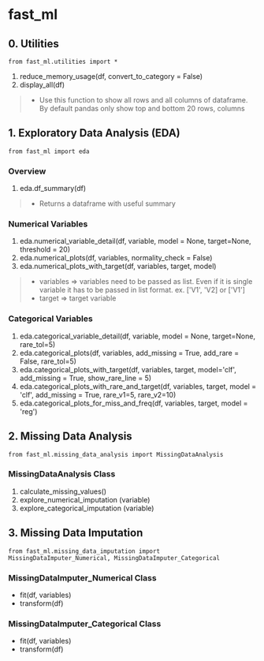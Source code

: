 # fast_ml
 
## 0. Utilities

`from fast_ml.utilities import *`
1. reduce_memory_usage(df, convert_to_category = False)
2. display_all(df)
> * Use this function to show all rows and all columns of dataframe. By default pandas only show top and bottom 20 rows, columns

## 1. Exploratory Data Analysis (EDA)

`from fast_ml import eda`
### Overview
1. eda.df_summary(df)
> * Returns a dataframe with useful summary
### Numerical Variables
1. eda.numerical_variable_detail(df, variable, model = None, target=None, threshold = 20)
2. eda.numerical_plots(df, variables, normality_check = False)
3. eda.numerical_plots_with_target(df, variables, target, model)
  > * variables => variables need to be passed as list. Even if it is single variable it has to be passed in list format. ex. ['V1', 'V2] or ['V1']
  > * target => target variable 
### Categorical Variables
1. eda.categorical_variable_detail(df, variable, model = None, target=None,  rare_tol=5)
2. eda.categorical_plots(df, variables, add_missing = True, add_rare = False, rare_tol=5)
3. eda.categorical_plots_with_target(df, variables, target, model='clf', add_missing = True,  show_rare_line = 5)
4. eda.categorical_plots_with_rare_and_target(df, variables, target, model = 'clf', add_missing = True, rare_v1=5, rare_v2=10)
5. eda.categorical_plots_for_miss_and_freq(df, variables, target, model = 'reg')

## 2. Missing Data Analysis

`from fast_ml.missing_data_analysis import MissingDataAnalysis`
### MissingDataAnalysis Class
1. calculate_missing_values()
2. explore_numerical_imputation (variable)
3. explore_categorical_imputation (variable)


## 3. Missing Data Imputation

`from fast_ml.missing_data_imputation import MissingDataImputer_Numerical, MissingDataImputer_Categorical`
### MissingDataImputer_Numerical Class
* fit(df, variables)
* transform(df)

### MissingDataImputer_Categorical Class
* fit(df, variables)
* transform(df)
